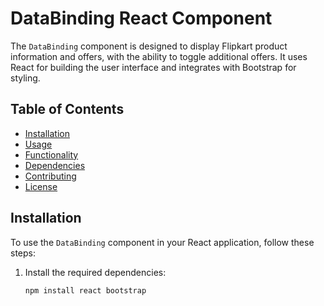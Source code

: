 # DataBinding React Component

The `DataBinding` component is designed to display Flipkart product information and offers, with the ability to toggle additional offers. It uses React for building the user interface and integrates with Bootstrap for styling.

## Table of Contents

- [Installation](#installation)
- [Usage](#usage)
- [Functionality](#functionality)
- [Dependencies](#dependencies)
- [Contributing](#contributing)
- [License](#license)

## Installation

To use the `DataBinding` component in your React application, follow these steps:

1. Install the required dependencies:

   ```bash
   npm install react bootstrap

